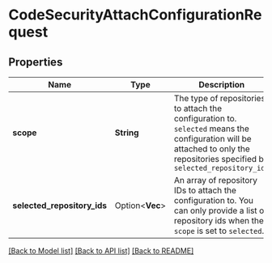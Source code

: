 # CodeSecurityAttachConfigurationRequest

## Properties

Name | Type | Description | Notes
------------ | ------------- | ------------- | -------------
**scope** | **String** | The type of repositories to attach the configuration to. `selected` means the configuration will be attached to only the repositories specified by `selected_repository_ids` | 
**selected_repository_ids** | Option<**Vec<i32>**> | An array of repository IDs to attach the configuration to. You can only provide a list of repository ids when the `scope` is set to `selected`. | [optional]

[[Back to Model list]](../README.md#documentation-for-models) [[Back to API list]](../README.md#documentation-for-api-endpoints) [[Back to README]](../README.md)


